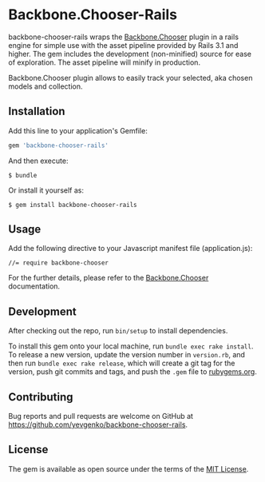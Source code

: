 # Backbone.Chooser-Rails

backbone-chooser-rails wraps the [Backbone.Chooser](https://github.com/brian-mann/Backbone.Chooser)
plugin in a rails engine for simple use with the asset pipeline provided by
Rails 3.1 and higher. The gem includes the development (non-minified) source
for ease of exploration. The asset pipeline will minify in production.

Backbone.Chooser plugin allows to easily track your selected, aka chosen models
and collection.

## Installation

Add this line to your application's Gemfile:

```ruby
gem 'backbone-chooser-rails'
```

And then execute:

    $ bundle

Or install it yourself as:

    $ gem install backbone-chooser-rails

## Usage

Add the following directive to your Javascript manifest file (application.js):

    //= require backbone-chooser

For the further details, please refer to the [Backbone.Chooser](https://github.com/brian-mann/Backbone.Chooser)
documentation.

## Development

After checking out the repo, run `bin/setup` to install dependencies.

To install this gem onto your local machine, run `bundle exec rake install`. To release a new version, update the version number in `version.rb`, and then run `bundle exec rake release`, which will create a git tag for the version, push git commits and tags, and push the `.gem` file to [rubygems.org](https://rubygems.org).

## Contributing

Bug reports and pull requests are welcome on GitHub at https://github.com/yevgenko/backbone-chooser-rails.


## License

The gem is available as open source under the terms of the [MIT License](http://opensource.org/licenses/MIT).

